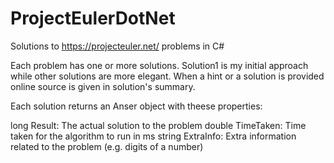 # ProjectEulerDotNet
Solutions to https://projecteuler.net/ problems in C#

Each problem has one or more solutions. 
Solution1 is my initial approach while other solutions are more elegant. When a hint or a solution is provided online source is given in solution's summary.

Each solution returns an Anser object with theese properties: 

long Result:      The actual solution to the problem
double TimeTaken: Time taken for the algorithm to run in ms
string ExtraInfo: Extra information related to the problem (e.g. digits of a number) 




